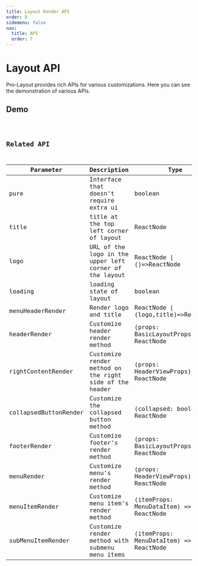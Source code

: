 ```yaml
---
title: Layout Render API
order: 8
sidemenu: false
nav:
  title: API
  order: 7
---
```


# Layout API

Pro-Layout provides rich APIs for various customizations. Here you can see the demonstration of various APIs.

## Demo

<code src="./demo/api.tsx" />

## Related API

| Parameter | Description | Type | Default |
| --- | --- | --- | --- |
| pure | Interface that doesn't require extra ui | boolean | - |
| title | title at the top left corner of layout | ReactNode | `'Ant Design Pro'` |
| logo | URL of the logo in the upper left corner of the layout | ReactNode \| ()=>ReactNode | - |
| loading | loading state of layout | boolean | - |
| menuHeaderRender | Render logo and title | ReactNode \| (logo,title)=>ReactNode | - |
| headerRender | Customize header render method | (props: BasicLayoutProps) => ReactNode | - |
| rightContentRender | Customize render method on the right side of the header | (props: HeaderViewProps) => ReactNode | - |
| collapsedButtonRender | Customize the collapsed button method | (collapsed: boolean) => ReactNode | - |
| footerRender | Customize footer's render method | (props: BasicLayoutProps) => ReactNode | - |
| menuRender | Customize menu's render method | (props: HeaderViewProps) => ReactNode | - |
| menuItemRender | Customize menu item's render method | (itemProps: MenuDataItem) => ReactNode | - |
| subMenuItemRender | Customize render method with submenu menu items | (itemProps: MenuDataItem) => ReactNode | - |
